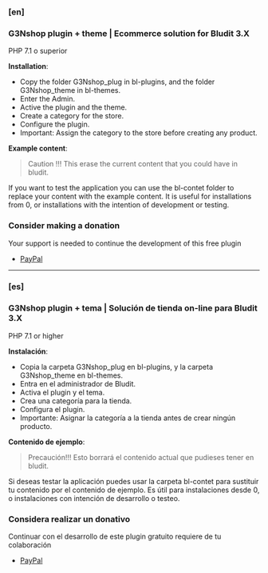 ### [en]
### G3Nshop plugin + theme | Ecommerce solution for Bludit 3.X
PHP 7.1 o superior

**Installation**:

- Copy the folder G3Nshop_plug in bl-plugins, and the folder G3Nshop_theme in bl-themes.
- Enter the Admin.
- Active the plugin and the theme.
- Create a category for the store.
- Configure the plugin.
- Important: Assign the category to the store before creating any product.

**Example content**:

> Caution !!!
> This erase the current content that you could have in bludit.

If you want to test the application you can use the bl-contet folder to replace your content with the example content.
It is useful for installations from 0, or installations with the intention of development or testing.

### Consider making a donation
Your support is needed to continue the development of this free plugin

- [PayPal](https://www.paypal.me/g3nWebAPPs/)

---

### [es]
### G3Nshop plugin + tema | Solución de tienda on-line para Bludit 3.X
PHP 7.1 or higher

**Instalación**:

- Copia la carpeta G3Nshop_plug en bl-plugins, y la carpeta G3Nshop_theme en bl-themes.
- Entra en el administrador de Bludit.
- Activa el plugin y el tema.
- Crea una categoría para la tienda.
- Configura el plugin.
- Importante: Asignar la categoría a la tienda antes de crear ningún producto.

**Contenido de ejemplo**:

> Precaución!!!
> Esto borrará el contenido actual que pudieses tener en bludit.

Si deseas testar la aplicación puedes usar la carpeta bl-contet para sustituir tu contenido por el contenido de ejemplo.
Es útil para instalaciones desde 0, o instalaciones con intención de desarrollo o testeo.

### Considera realizar un donativo
Continuar con el desarrollo de este plugin gratuito requiere de tu colaboración

- [PayPal](https://www.paypal.me/g3nWebAPPs/)
